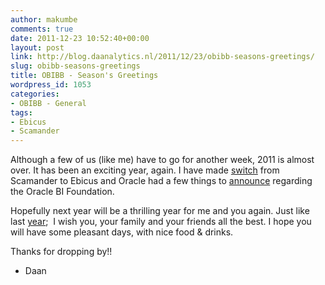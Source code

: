 ```yaml
---
author: makumbe
comments: true
date: 2011-12-23 10:52:40+00:00
layout: post
link: http://blog.daanalytics.nl/2011/12/23/obibb-seasons-greetings/
slug: obibb-seasons-greetings
title: OBIBB - Season's Greetings
wordpress_id: 1053
categories:
- OBIBB - General
tags:
- Ebicus
- Scamander
---
```


Although a few of us (like me) have to go for another week, 2011 is almost over. It has been an exciting year, again. I have made [switch](http://obibb.wordpress.com/2011/05/12/obibb-update/) from Scamander to Ebicus and Oracle had a few things to [announce](http://obibb.wordpress.com/2011/11/10/oracle-business-analytics-summit-2011/) regarding the Oracle BI Foundation.

Hopefully next year will be a thrilling year for me and you again. Just like last [year](http://obibb.wordpress.com/2010/12/24/merry-christmas-happy-holidays/);  I wish you, your family and your friends all the best. I hope you will have some pleasant days, with nice food & drinks.

Thanks for dropping by!!

- Daan
